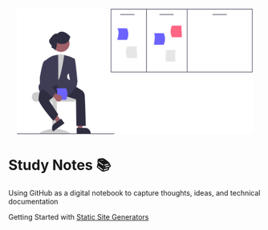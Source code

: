 <p align="center">
  <img  height="250" src="https://github.com/pinapelkod/tech-notes/blob/main/imgs/notebook_banner.svg">
</p>

# Study Notes 📚
Using GitHub as a digital notebook to capture thoughts, ideas, and technical documentation

Getting Started with [Static Site Generators](https://github.com/pinapelkod/tech-notes/blob/main/Static%20Site%20Generators.md)

